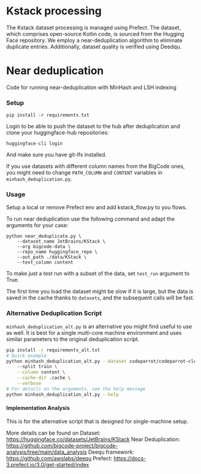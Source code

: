 # Kstack processing

The Kstack dataset processing is managed using Prefect. The dataset, which comprises open-source Kotlin code, is sourced from the Hugging Face repository. We employ a near-deduplication algorithm to eliminate duplicate entries. Additionally, dataset quality is verified using Deedqu.


# Near deduplication
Code for running near-deduplication with MinHash and LSH indexing

### Setup

````
pip install -r requirements.txt
````

Login to be able to push the dataset to the hub after deduplication and clone your huggingface-hub repositories:

````
huggingface-cli login
````

And make sure you have git-lfs installed.

If you use datasets with different column names from the BigCode ones, you might need to change `PATH_COLUMN` and `CONTENT` variables in `minhash_deduplication.py`.

### Usage

Setup a local or remove Prefect env and add kstack_flow.py to you flows.

To run near deduplication use the following command and adapt the arguments for your case:

````
python near_deduplicate.py \
    --dataset_name JetBrains/KStack \
    --org bigcode-data \
    --repo_name huggingface_repo \
    --out_path ./data/KStack \
    --text_column content 
````

To make just a test run with a subset of the data, set `test_run` argument to True.

The first time you load the dataset might be slow if it is large, but the data is saved in the cache thanks to `datasets`, and the subsequent calls will be fast.

### Alternative Deduplication Script

`minhash_deduplication_alt.py` is an alternative you might find useful to use as well. It is best for a single multi-core machine environment and uses similar parameters to the original deduplication script.

```bash
pip install -r requirements_alt.txt
# Quick example
python minhash_deduplication_alt.py --dataset codeparrot/codeparrot-clean-valid \  
    --split train \
    --column content \
    --cache-dir .cache \
    --verbose
# For details on the arguments, see the help message
python minhash_deduplication_alt.py --help
```

#### Implementation Analysis

This is for the alternative script that is designed for single-machine setup.

More details can be found on 
Dataset: https://huggingface.co/datasets/JetBrains/KStack
Near Deduplication: https://github.com/bigcode-project/bigcode-analysis/tree/main/data_analysis
Deequ framework: https://github.com/awslabs/deequ
Prefect: https://docs-3.prefect.io/3.0/get-started/index